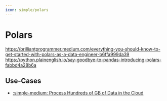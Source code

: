 ```yaml
---
icon: simple/polars
---
```


# Polars

https://brilliantprogrammer.medium.com/everything-you-should-know-to-get-started-with-polars-as-a-data-engineer-b6ffa999da39
https://python.plainenglish.io/say-goodbye-to-pandas-introducing-polars-fabbd4a28b6a

## Use-Cases

* [:simple-medium: Process Hundreds of GB of Data in the Cloud](https://medium.com/coiled-hq/process-hundreds-of-gb-of-data-in-the-cloud-with-polars-6162532b3cfd)
